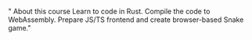 " About this course
Learn to code in Rust. Compile the code to WebAssembly. Prepare JS/TS frontend and create browser-based Snake game."
